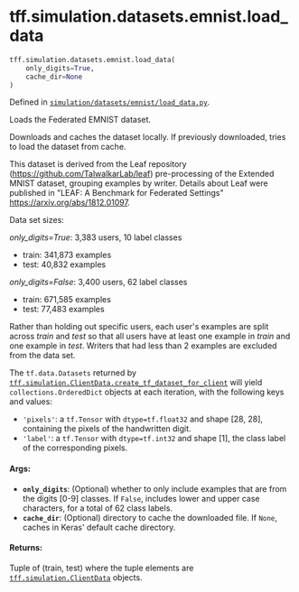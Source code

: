 <div itemscope itemtype="http://developers.google.com/ReferenceObject">
<meta itemprop="name" content="tff.simulation.datasets.emnist.load_data" />
<meta itemprop="path" content="Stable" />
</div>

# tff.simulation.datasets.emnist.load_data

``` python
tff.simulation.datasets.emnist.load_data(
    only_digits=True,
    cache_dir=None
)
```



Defined in [`simulation/datasets/emnist/load_data.py`](http://github.com/tensorflow/federated/tree/master/tensorflow_federated/python/simulation/datasets/emnist/load_data.py).

<!-- Placeholder for "Used in" -->

Loads the Federated EMNIST dataset.

Downloads and caches the dataset locally. If previously downloaded, tries to
load the dataset from cache.

This dataset is derived from the Leaf repository
(https://github.com/TalwalkarLab/leaf) pre-processing of the Extended MNIST
dataset, grouping examples by writer. Details about Leaf were published in
"LEAF: A Benchmark for Federated Settings" https://arxiv.org/abs/1812.01097.

Data set sizes:

*only_digits=True*: 3,383 users, 10 label classes

-   train: 341,873 examples
-   test: 40,832 examples

*only_digits=False*: 3,400 users, 62 label classes

-   train: 671,585 examples
-   test: 77,483 examples

Rather than holding out specific users, each user's examples are split across
_train_ and _test_ so that all users have at least one example in _train_ and
one example in _test_. Writers that had less than 2 examples are excluded from
the data set.

The `tf.data.Datasets` returned by
<a href="../../../../tff/simulation/ClientData.md#create_tf_dataset_for_client"><code>tff.simulation.ClientData.create_tf_dataset_for_client</code></a> will yield
`collections.OrderedDict` objects at each iteration, with the following keys
and values:

  -   `'pixels'`: a `tf.Tensor` with `dtype=tf.float32` and shape [28, 28],
      containing the pixels of the handwritten digit.
  -   `'label'`: a `tf.Tensor` with `dtype=tf.int32` and shape [1], the class
      label of the corresponding pixels.

#### Args:

* <b>`only_digits`</b>: (Optional) whether to only include examples that are from the
    digits [0-9] classes. If `False`, includes lower and upper case
    characters, for a total of 62 class labels.
* <b>`cache_dir`</b>: (Optional) directory to cache the downloaded file. If `None`,
    caches in Keras' default cache directory.


#### Returns:

Tuple of (train, test) where the tuple elements are
<a href="../../../../tff/simulation/ClientData.md"><code>tff.simulation.ClientData</code></a> objects.